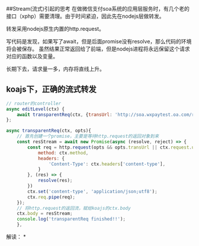 ##Stream(流式)引起的思考
在做微信支付soa系统的应用层服务时，有几个老的接口（xphp）需要清理。由于时间紧迫，因此先在nodejs层做转发。

转发采用nodejs原生内置的http.request。

写代码是发现，如果写了await，但是后面promise没有resolve，那么代码的环境将会被保存。
虽然结果正常返回给了前端，但是nodejs进程将永远保留这个请求对应的函数以及变量。

长期下去，请求量一多，内存将直线上升。

## koajs下，正确的流式转发
```js
// router的controller
async editLevel(ctx) {
    await transparentReq(ctx, {transUrl: 'http://soa.wxpaytest.oa.com/risk/risk_level'});
};

async transparentReq(ctx, opts){
    // 首先创建一个promise，主要是等待http.request的返回对象到来
    const resStream = await new Promise(async (resolve, reject) => {
        const req = http.request(opts && opts.transUrl || ctx.request.url, {
            method: ctx.method,
            headers: {
                'Content-Type': ctx.headers['content-type'],
            }
        }, (res) => {
            resolve(res);
        })
        ctx.set('content-type', 'application/json;utf8');
        ctx.req.pipe(req);
    });
    // 将http.request的返回流，赋给koajs的ctx.body
    ctx.body = resStream;
    console.log('transparentReq finished!!');
    },
```

解读：
* 